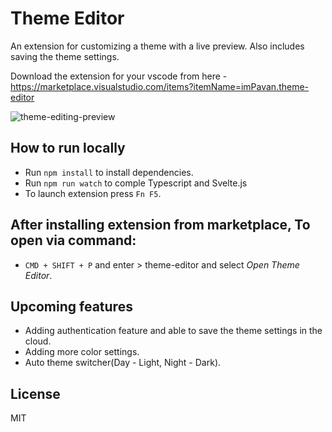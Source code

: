 # Theme Editor

An extension for customizing a theme with a live preview. Also includes saving the theme settings.

Download the extension for your vscode from here - https://marketplace.visualstudio.com/items?itemName=imPavan.theme-editor

![theme-editing-preview](https://media.giphy.com/media/7h3CUvqN5SicRkfbTo/giphy.gif?cid=790b7611b21696176fd134f59fedecfa7c2a66ae084382eb&rid=giphy.gif&ct=g)

## How to run locally

* Run `npm install` to install dependencies.
* Run `npm run watch` to comple Typescript and Svelte.js
* To launch extension press `Fn F5`.


## After installing extension from marketplace, To open via command:
* `CMD + SHIFT + P` and enter > theme-editor and select *Open Theme Editor*.


## Upcoming features
* Adding authentication feature and able to save the theme settings in the cloud.
* Adding more color settings.
* Auto theme switcher(Day - Light, Night - Dark).

License
----
MIT

